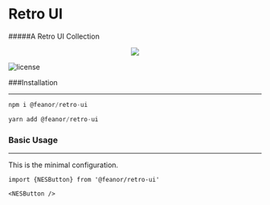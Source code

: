# Retro UI
#####A Retro UI Collection
<div style="text-align:center">
    <img src='./demo/demo-image.png' />
</div>

 ![license](https://img.shields.io/badge/license-MIT-green.svg)

###Installation

****

```js
npm i @feanor/retro-ui
```

```js
yarn add @feanor/retro-ui
```

### Basic Usage

****

This is the minimal configuration.

```
import {NESButton} from '@feanor/retro-ui'
```

```
<NESButton />
```




